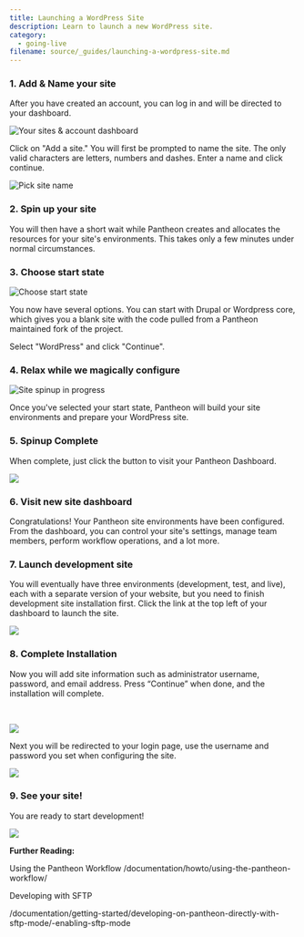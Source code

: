 ```yaml
---
title: Launching a WordPress Site
description: Learn to launch a new WordPress site.  
category:
  - going-live
filename: source/_guides/launching-a-wordpress-site.md
---
```


### **1. Add & Name your site**

After you have created an account, you can log in and will be directed to your dashboard.

![Your sites & account dashboard](https://pantheon-systems.desk.com/customer/portal/attachments/247520)​

Click on "Add a site." You will first be prompted to name the site. The only valid characters are letters, numbers and dashes. Enter a name and click continue.

![Pick site name](https://pantheon-systems.desk.com/customer/portal/attachments/247523)

<!-- #2 -->
### **2. Spin up your site**

You will then have a short wait while Pantheon creates and allocates the resources for your site's environments. This takes only a few minutes under normal circumstances.

<!-- #3 -->
### **3. Choose start state**

![Choose start state](https://pantheon-systems.desk.com/customer/portal/attachments/247526)

You now have several options. You can start with Drupal or Wordpress core, which gives you a blank site with the code pulled from a Pantheon maintained fork of the project.

Select "WordPress" and click "Continue".

<!-- #4 -->
### **4. Relax while we magically configure**

![Site spinup in progress](https://pantheon-systems.desk.com/customer/portal/attachments/247524)

Once you've selected your start state, Pantheon will build your site environments and prepare your WordPress site.

<!-- #5 -->
### **5. Spinup Complete**

When complete, just click the button to visit your Pantheon Dashboard.

![](https://pantheon-systems.desk.com/customer/portal/attachments/247527)

<!-- #6 -->
### **6. Visit new site dashboard**

Congratulations! Your Pantheon site environments have been configured. From the dashboard, you can control your site's settings, manage team members, perform workflow operations, and a lot more.

<!-- #7 -->
### **7. Launch development site**

You will eventually have three environments (development, test, and live), each with a separate version of your website, but you need to finish development site installation first. Click the link at the top left of your dashboard to launch the site.

![](https://pantheon-systems.desk.com/customer/portal/attachments/248569)

<!-- #8 -->
### **8. Complete Installation**

Now you will add site information such as administrator username, password, and email address. Press “Continue” when done, and the installation will complete.

​

![](https://pantheon-systems.desk.com/customer/portal/attachments/248570)

Next you will be redirected to your login page, use the username and password you set when configuring the site.

![](https://pantheon-systems.desk.com/customer/portal/attachments/248575)

<!-- #9 -->
### **9. See your site!**

You are ready to start development!

![](https://pantheon-systems.desk.com/customer/portal/attachments/247528)

**Further Reading:**  
Using the Pantheon Workflow /documentation/howto/using-the-pantheon-workflow/

Developing with SFTP  
/documentation/getting-started/developing-on-pantheon-directly-with-sftp-mode/-enabling-sftp-mode
